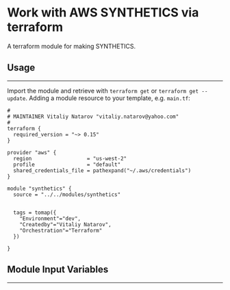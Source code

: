 # Work with AWS SYNTHETICS via terraform

A terraform module for making SYNTHETICS.


## Usage
----------------------
Import the module and retrieve with ```terraform get``` or ```terraform get --update```. Adding a module resource to your template, e.g. `main.tf`:

```
#
# MAINTAINER Vitaliy Natarov "vitaliy.natarov@yahoo.com"
#
terraform {
  required_version = "~> 0.15"
}

provider "aws" {
  region                  = "us-west-2"
  profile                 = "default"
  shared_credentials_file = pathexpand("~/.aws/credentials")
}

module "synthetics" {
  source = "../../modules/synthetics"


  tags = tomap({
    "Environment"="dev",
    "Createdby"="Vitaliy Natarov",
    "Orchestration"="Terraform"
  })

}
```

## Module Input Variables
----------------------
